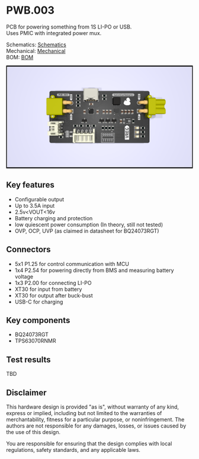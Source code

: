 # PWB.003

PCB for powering something from 1S LI-PO or USB.  
Uses PMIC with integrated power mux.

Schematics: [Schematics](plots/PWB.003.pdf)  
Mechanical: [Mechanical](plots/PWB.003__Assembly.pdf)  
BOM: [BOM](production/bom.csv)

![image of pcb](PWB.003.png)

## Key features

- Configurable output
- Up to 3.5A input
- 2.5v\<VOUT\<16v
- Battery charging and protection
- low quiescent power consumption (In theory, still not tested)
- OVP, OCP, UVP (as claimed in datasheet for BQ24073RGT)

## Connectors

- 5x1 P1.25 for control communication with MCU
- 1x4 P2.54 for powering directly from BMS and measuring battery voltage
- 1x3 P2.00 for connecting LI-PO
- XT30 for input from battery
- XT30 for output after buck-bust
- USB-C for charging

## Key components

- BQ24073RGT
- TPS63070RNMR

## Test results

TBD

## Disclaimer

This hardware design is provided "as is", without warranty of any kind, express or implied, including but not limited to the warranties of merchantability, fitness for a particular purpose, or noninfringement. The authors are not responsible for any damages, losses, or issues caused by the use of this design.

You are responsible for ensuring that the design complies with local regulations, safety standards, and any applicable laws.
